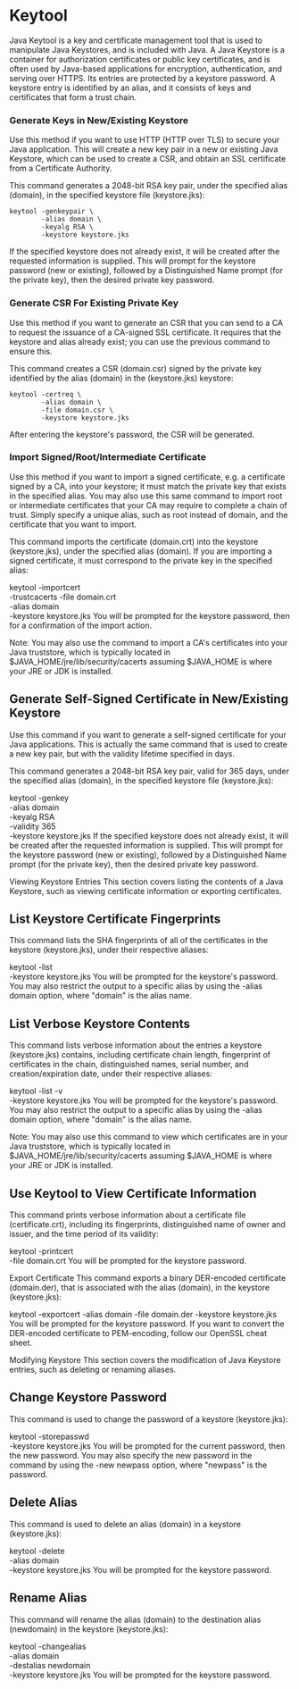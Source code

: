 # Keytool
Java Keytool is a key and certificate management tool that is used to manipulate Java Keystores, and is included with Java. A Java Keystore is a container for authorization certificates or public key certificates, and is often used by Java-based applications for encryption, authentication, and serving over HTTPS. Its entries are protected by a keystore password. A keystore entry is identified by an alias, and it consists of keys and certificates that form a trust chain.

### Generate Keys in New/Existing Keystore
Use this method if you want to use HTTP (HTTP over TLS) to secure your Java application. This will create a new key pair in a new or existing Java Keystore, which can be used to create a CSR, and obtain an SSL certificate from a Certificate Authority.

This command generates a 2048-bit RSA key pair, under the specified alias (domain), in the specified keystore file (keystore.jks):

```
keytool -genkeypair \  
        -alias domain \  
        -keyalg RSA \  
        -keystore keystore.jks 
 ```      
If the specified keystore does not already exist, it will be created after the requested information is supplied. This will prompt for the keystore password (new or existing), followed by a Distinguished Name prompt (for the private key), then the desired private key password.

### Generate CSR For Existing Private Key
Use this method if you want to generate an CSR that you can send to a CA to request the issuance of a CA-signed SSL certificate. It requires that the keystore and alias already exist; you can use the previous command to ensure this.

This command creates a CSR (domain.csr) signed by the private key identified by the alias (domain) in the (keystore.jks) keystore:

```
keytool -certreq \
        -alias domain \
        -file domain.csr \
        -keystore keystore.jks
```
After entering the keystore's password, the CSR will be generated.

### Import Signed/Root/Intermediate Certificate
Use this method if you want to import a signed certificate, e.g. a certificate signed by a CA, into your keystore; it must match the private key that exists in the specified alias. You may also use this same command to import root or intermediate certificates that your CA may require to complete a chain of trust. Simply specify a unique alias, such as root instead of domain, and the certificate that you want to import.

This command imports the certificate (domain.crt) into the keystore (keystore.jks), under the specified alias (domain). If you are importing a signed certificate, it must correspond to the private key in the specified alias:

keytool -importcert \
        -trustcacerts -file domain.crt \
        -alias domain \
        -keystore keystore.jks
You will be prompted for the keystore password, then for a confirmation of the import action.

Note: You may also use the command to import a CA's certificates into your Java truststore, which is typically located in $JAVA_HOME/jre/lib/security/cacerts assuming $JAVA_HOME is where your JRE or JDK is installed.

## Generate Self-Signed Certificate in New/Existing Keystore
Use this command if you want to generate a self-signed certificate for your Java applications. This is actually the same command that is used to create a new key pair, but with the validity lifetime specified in days.

This command generates a 2048-bit RSA key pair, valid for 365 days, under the specified alias (domain), in the specified keystore file (keystore.jks):

keytool -genkey \
        -alias domain \
        -keyalg RSA \
        -validity 365 \
        -keystore keystore.jks
If the specified keystore does not already exist, it will be created after the requested information is supplied. This will prompt for the keystore password (new or existing), followed by a Distinguished Name prompt (for the private key), then the desired private key password.

Viewing Keystore Entries
This section covers listing the contents of a Java Keystore, such as viewing certificate information or exporting certificates.

## List Keystore Certificate Fingerprints
This command lists the SHA fingerprints of all of the certificates in the keystore (keystore.jks), under their respective aliases:

keytool -list \
        -keystore keystore.jks
You will be prompted for the keystore's password. You may also restrict the output to a specific alias by using the -alias domain option, where "domain" is the alias name.

## List Verbose Keystore Contents
This command lists verbose information about the entries a keystore (keystore.jks) contains, including certificate chain length, fingerprint of certificates in the chain, distinguished names, serial number, and creation/expiration date, under their respective aliases:

keytool -list -v \
        -keystore keystore.jks
You will be prompted for the keystore's password. You may also restrict the output to a specific alias by using the -alias domain option, where "domain" is the alias name.

Note: You may also use this command to view which certificates are in your Java truststore, which is typically located in $JAVA_HOME/jre/lib/security/cacerts assuming $JAVA_HOME is where your JRE or JDK is installed.

## Use Keytool to View Certificate Information
This command prints verbose information about a certificate file (certificate.crt), including its fingerprints, distinguished name of owner and issuer, and the time period of its validity:

keytool -printcert \
        -file domain.crt
You will be prompted for the keystore password.

Export Certificate
This command exports a binary DER-encoded certificate (domain.der), that is associated with the alias (domain), in the keystore (keystore.jks):

keytool -exportcert
        -alias domain
        -file domain.der
        -keystore keystore.jks
You will be prompted for the keystore password. If you want to convert the DER-encoded certificate to PEM-encoding, follow our OpenSSL cheat sheet.

Modifying Keystore
This section covers the modification of Java Keystore entries, such as deleting or renaming aliases.

## Change Keystore Password
This command is used to change the password of a keystore (keystore.jks):

keytool -storepasswd \
        -keystore keystore.jks
You will be prompted for the current password, then the new password. You may also specify the new password in the command by using the -new newpass option, where "newpass" is the password.

## Delete Alias
This command is used to delete an alias (domain) in a keystore (keystore.jks):

keytool -delete \
        -alias domain \
        -keystore keystore.jks
You will be prompted for the keystore password.

## Rename Alias
This command will rename the alias (domain) to the destination alias (newdomain) in the keystore (keystore.jks):

keytool -changealias \
        -alias domain \
        -destalias newdomain \
        -keystore keystore.jks
You will be prompted for the keystore password.
